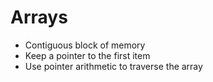 # Arrays

* Contiguous block of memory
* Keep a pointer to the first item
* Use pointer arithmetic to traverse the array
